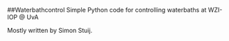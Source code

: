 ﻿##Waterbathcontrol
Simple Python code for controlling waterbaths at WZI-IOP @ UvA

Mostly written by Simon Stuij.